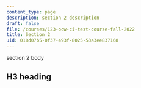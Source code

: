 ```yaml
---
content_type: page
description: section 2 description
draft: false
file: /courses/123-ocw-ci-test-course-fall-2022
title: Section 2
uid: 018d07b5-0f37-493f-8025-53a3ee837168
---
```

section 2 body
## H3 heading